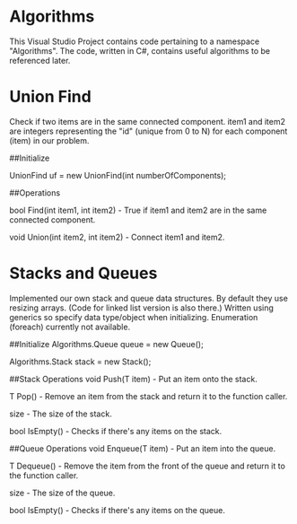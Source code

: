 # Algorithms

This Visual Studio Project contains code pertaining to a namespace "Algorithms".
The code, written in C#, contains useful algorithms to be referenced later.

# Union Find
Check if two items are in the same connected component. item1 and item2 are integers representing the "id" (unique from 0 to N) for each component (item) in our problem.

##Initialize

UnionFind uf = new UnionFind(int numberOfComponents);

##Operations

bool Find(int item1, int item2) - True if item1 and item2 are in the same connected component.

void Union(int item2, int item2) - Connect item1 and item2.

# Stacks and Queues
Implemented our own stack and queue data structures. By default they use resizing arrays. (Code for linked list version is also there.) Written using generics so specify data type/object when initializing. Enumeration (foreach) currently not available. 

##Initialize
Algorithms.Queue<int> queue = new Queue<int>();

Algorithms.Stack<int> stack = new Stack<int>();

##Stack Operations 
void Push(T item) - Put an item onto the stack.

T Pop() - Remove an item from the stack and return it to the function caller.

size - The size of the stack.

bool IsEmpty() - Checks if there's any items on the stack.

##Queue Operations 
void Enqueue(T item) - Put an item into the queue.

T Dequeue() - Remove the item from the front of the queue and return it to the function caller.

size - The size of the queue.

bool IsEmpty() - Checks if there's any items on the queue.
